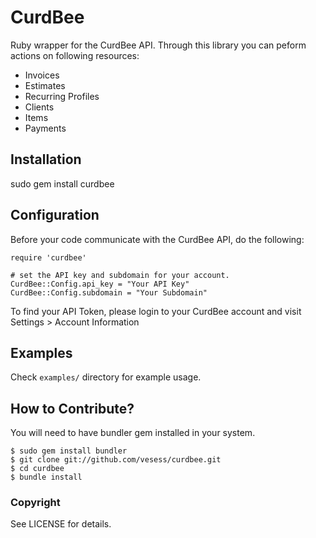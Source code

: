 # CurdBee

Ruby wrapper for the CurdBee API. Through this library you can peform actions on following resources:

* Invoices
* Estimates
* Recurring Profiles
* Clients
* Items
* Payments

## Installation

sudo gem install curdbee

## Configuration 

Before your code communicate with the CurdBee API, do the following:

    require 'curdbee'

    # set the API key and subdomain for your account.
    CurdBee::Config.api_key = "Your API Key"
    CurdBee::Config.subdomain = "Your Subdomain"

To find your API Token, please login to your CurdBee account and visit Settings > Account Information
    
## Examples

Check `examples/` directory for example usage.

## How to Contribute? 

You will need to have bundler gem installed in your system.
 
    $ sudo gem install bundler
    $ git clone git://github.com/vesess/curdbee.git
    $ cd curdbee
    $ bundle install
    
### Copyright

See LICENSE for details.
